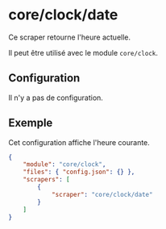 # core/clock/date

Ce scraper retourne l'heure actuelle.

Il peut être utilisé avec le module `core/clock`.

## Configuration

Il n'y a pas de configuration.

## Exemple

Cet configuration affiche l'heure courante.

```JSON
{
    "module": "core/clock",
    "files": { "config.json": {} },
    "scrapers": [
        {
            "scraper": "core/clock/date"
        }
    ]
}
```
